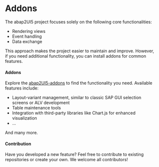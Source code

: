 # Addons

The abap2UI5 project focuses solely on the following core functionalities:
* Rendering views
* Event handling
* Data exchange

This approach makes the project easier to maintain and improve. However, if you need additional functionality, you can install addons for common features.

#### Addons
Explore the [abap2UI5-addons](https://github.com/abap2UI5-addons) to find the functionality you need. Available features include:
- Layout-variant management, similar to classic SAP GUI selection screens or ALV development
- Table maintenance tools
- Integration with third-party libraries like Chart.js for enhanced visualization
- ...

And many more.

#### Contribution
Have you developed a new feature? Feel free to contribute to existing repositories or create your own. We welcome all contributors!
